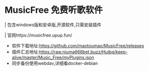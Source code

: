 # MusicFree 免费听歌软件

| 包含windows版和安卓版,开源软件,只需安装插件

| 官网https://musicfree.upup.fun/
* 软件下载地址:https://github.com/maotoumao/MusicFree/releases
* 插件汇总地址:https://raw.niuma666bet.buzz/Huibq/keep-alive/master/Music_Free/myPlugins.json
* 同步备份使用webdav,详细看docker-debian